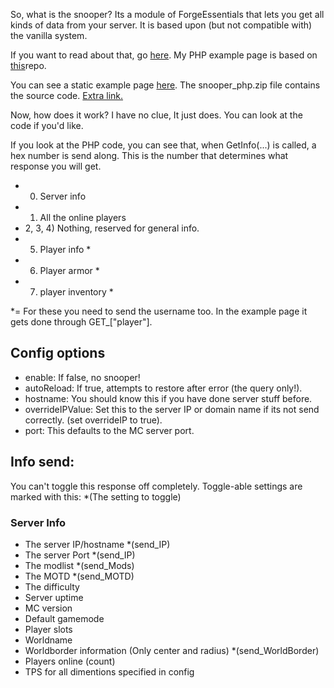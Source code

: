 So, what is the snooper? Its a module of ForgeEssentials that lets you get all kinds of data from your server.
It is based upon (but not compatible with) the vanilla system.

If you want to read about that, go [here](http://dinnerbone.com/blog/2011/10/14/minecraft-19-has-rcon-and-query/).
My PHP example page is based on [this](https://github.com/xPaw/PHP-Minecraft-Query)repo.

You can see a static example page [here](http://driesgames.game-server.cc/snooper/static/).
The snooper_php.zip file contains the source code. [Extra link.](http://driesgames.game-server.cc/snooper)

Now, how does it work? I have no clue, It just does. You can look at the code if you'd like.

If you look at the PHP code, you can see that, when GetInfo(...) is called, a hex number is send along. This is the number that determines what response you will get.

* 0) Server info
* 1) All the online players
* 2, 3, 4) Nothing, reserved for general info.
* 5) Player info *
* 6) Player armor *
* 7) player inventory *

*= For these you need to send the username too. In the example page it gets done through GET_["player"].

## Config options

* enable: If false, no snooper!
* autoReload: If true, attempts to restore after error (the query only!).
* hostname: You should know this if you have done server stuff before.
* overrideIPValue: Set this to the server IP or domain name if its not send correctly. (set overrideIP to true).
* port: This defaults to the MC server port.

## Info send:
You can't toggle this response off completely.
Toggle-able settings are marked with this: *(The setting to toggle)
### Server Info

* The server IP/hostname *(send_IP)
* The server Port *(send_IP)
* The modlist *(send_Mods)
* The MOTD *(send_MOTD)
* The difficulty
* Server uptime
* MC version
* Default gamemode
* Player slots
* Worldname
* Worldborder information (Only center and radius) *(send_WorldBorder)
* Players online (count)
* TPS for all dimentions specified in config
